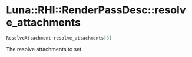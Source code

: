 # Luna::RHI::RenderPassDesc::resolve_attachments

```c++
ResolveAttachment resolve_attachments[8]
```

The resolve attachments to set. 

